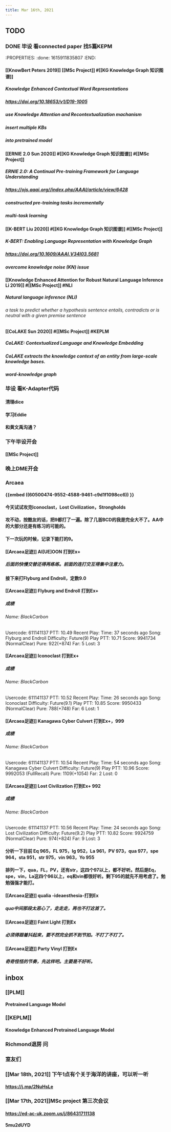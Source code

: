 ```yaml
---
title: Mar 16th, 2021
---
```


## TODO
### DONE 毕设 看connected paper 找5篇KEPM
:PROPERTIES:
:done: 1615911835807
:END:
#### [[KnowBert Peters 2019]] [[MSc Project]] #[[KG Knowledge Graph 知识图谱]]
##### Knowledge Enhanced Contextual Word Representations
##### https://doi.org/10.18653/v1/D19-1005
##### use Knowledge Attention and Recontextualization machanism
##### insert multiple KBs
##### into pretrained model
#### [[ERNIE 2.0 Sun 2020]] #[[KG Knowledge Graph 知识图谱]] #[[MSc Project]]
##### ERNIE 2.0: A Continual Pre-training Framework for Language Understanding
##### https://ojs.aaai.org//index.php/AAAI/article/view/6428
##### constructed pre-training tasks incrementally
##### multi-task learning
#### [[K-BERT Liu 2020]] #[[KG Knowledge Graph 知识图谱]] #[[MSc Project]]
##### K-BERT: Enabling Language Representation with Knowledge Graph
##### https://doi.org/10.1609/AAAI.V34I03.5681
##### overcome knowledge noise (KN) issue
#### [[Knowledge Enhanced Attention for Robust Natural Language Inference Li 2019]] #[[MSc Project]] #NLI
##### Natural language inference (NLI)
###### a task to predict whether a hypothesis sentence entails, contradicts or is neutral with a given premise sentence
#### [[CoLAKE Sun 2020]] #[[MSc Project]] #KEPLM
##### CoLAKE: Contextualized Language and Knowledge Embedding
##### CoLAKE extracts the knowledge context of an entity from large-scale knowledge bases.
##### word-knowledge graph
### 毕设 看K-Adapter代码
#### 清理dice
#### 学习Eddie
#### 和黄文禹沟通？
### 下午毕设开会
#### [[MSc Project]]
### 晚上DME开会
### Arcaea
#### {{embed ((60500474-9552-4588-9461-c9d1f1098cc6)) }}
#### 今天试试攻克Iconoclast，Lost Civilization，Strongholds
#### 攻不动，按酷友的话，把9都打了一遍。除了几首BCD的我是完全大不了。AA中的大部分还是有练习的可能的。
#### 下一次玩的时候，记录下能打的9。
#### [[Arcaea足迹]] AI[UE]OON 打到Ex+
##### 后面的快慢交替还得再练练。前面的连打交互得集中注意力。
#### 接下来打Flyburg and Endroll，定数9.0
#### [[Arcaea足迹]] Flyburg and Endroll 打到Ex+
##### 成绩
###### Name: BlackCarbon
Usercode: 611141137
PTT: 10.49
Recent Play:
Time: 37 seconds ago
Song: Flyburg and Endroll
Difficulty: Future(9)
Play PTT: 10.71
Score: 9941734 (NormalClear)
Pure: 922(+874)
Far: 5
Lost: 3
#### [[Arcaea足迹]] Iconoclast 打到Ex+
##### 成绩
###### Name: BlackCarbon
Usercode: 611141137
PTT: 10.52
Recent Play:
Time: 26 seconds ago
Song: Iconoclast
Difficulty: Future(9.1)
Play PTT: 10.85
Score: 9950433 (NormalClear)
Pure: 788(+748)
Far: 6
Lost: 1
#### [[Arcaea足迹]] Kanagawa Cyber Culvert 打到Ex+，999
##### 成绩
###### Name: BlackCarbon
Usercode: 611141137
PTT: 10.54
Recent Play:
Time: 54 seconds ago
Song: Kanagawa Cyber Culvert
Difficulty: Future(9)
Play PTT: 10.96
Score: 9992053 (FullRecall)
Pure: 1109(+1054)
Far: 2
Lost: 0
#### [[Arcaea足迹]] Lost Civilization 打到Ex+ 992
##### 成绩
###### Name: BlackCarbon
Usercode: 611141137
PTT: 10.56
Recent Play:
Time: 24 seconds ago
Song: Lost Civilization
Difficulty: Future(9.2)
Play PTT: 10.82
Score: 9924759 (NormalClear)
Pure: 974(+824)
Far: 9
Lost: 3
#### 分析一下目前 Eq 965，FL 975，Ig 952，La 961，PV 973，qua 977，spe 964，sta 951，str 975，vin 963，Yo 955
#### 排列一下，qua，FL，PV，还有str，这四个97以上，都不好听。然后是Eq，spe，vin，La这四个96以上，eq和vin都很好听。剩下95的就先不用考虑了。勉勉强强才能打。
#### [[Arcaea足迹]] qualia -ideaesthesia-打到Ex
##### qua中间那段太恶心了，走走走，再也不打这首了。
#### [[Arcaea足迹]] Faint Light 打到Ex
##### 必须得跟着抖起来，要不然完全抓不到节拍。不打了不打了。
#### [[Arcaea足迹]] Party Vinyl 打到Ex
##### 奇奇怪怪的节奏，先这样吧。主要是不好听。
## inbox
### [[PLM]]
#### Pretrained Language Model
### [[KEPLM]]
#### Knowledge Enhanced Pretrained Language Model
####
### Richmond退房 问
### 室友们
### [[Mar 18th, 2021]] 下午1点有个关于海洋的讲座，可以听一听
#### https://j.mp/2NuHsLe
### [[Mar 17th, 2021]]MSc project 第三次会议
#### https://ed-ac-uk.zoom.us/j/86431711138
#### 5mu2dUYD
